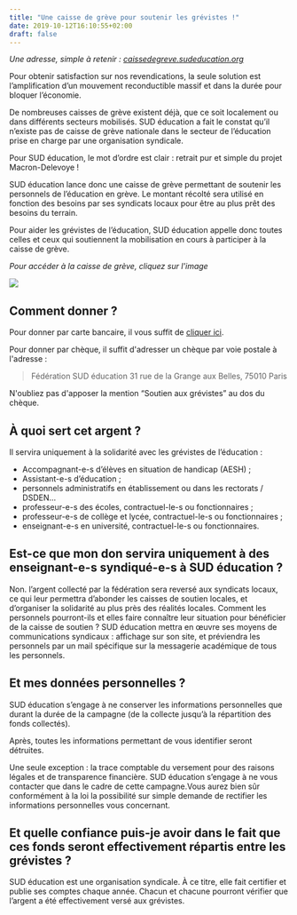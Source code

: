 ```yaml
---
title: "Une caisse de grève pour soutenir les grévistes !"
date: 2019-10-12T16:10:55+02:00
draft: false
---
```


*Une adresse, simple à retenir : [caissedegreve.sudeducation.org]()*

Pour obtenir satisfaction sur nos revendications, la seule solution est l’amplification d’un mouvement reconductible massif et dans la durée pour bloquer l’économie.

De nombreuses caisses de grève existent déjà, que ce soit localement ou dans différents secteurs mobilisés. SUD éducation a fait le constat qu’il n’existe pas de caisse de grève nationale dans le secteur de l’éducation prise en charge par une organisation syndicale.

Pour SUD éducation, le mot d’ordre est clair : retrait pur et simple du projet Macron-Delevoye !

SUD éducation lance donc une caisse de grève permettant de soutenir les personnels de l’éducation en grève. Le montant récolté sera utilisé en fonction des besoins par ses syndicats locaux pour être au plus prêt des besoins du terrain.

Pour aider les grévistes de l’éducation, SUD éducation appelle donc toutes celles et ceux qui soutiennent la mobilisation en cours à participer à la caisse de grève.

*Pour accéder à la caisse de grève, cliquez sur l'image*

[![](visuelcaissedegreve.png)](https://www.helloasso.com/associations/sud-education/collectes/solidarite-avec-les-grevistes-de-l-education)


## Comment donner ?

Pour donner par carte bancaire, il vous suffit de [cliquer ici](https://www.helloasso.com/associations/sud-education/collectes/solidarite-avec-les-grevistes-de-l-education).

Pour donner par chèque, il suffit d'adresser un chèque par voie postale à l'adresse :

> Fédération SUD éducation
> 31 rue de la Grange aux Belles, 75010 Paris

N'oubliez pas d'apposer la mention “Soutien aux grévistes” au dos du chèque.


## À quoi sert cet argent ?

Il servira uniquement à la solidarité avec les grévistes de l’éducation :

- Accompagnant-e-s d’élèves en situation de handicap (AESH) ;
- Assistant-e-s d’éducation ;
- personnels administratifs en établissement ou dans les rectorats / DSDEN…
- professeur-e-s des écoles, contractuel-le-s ou fonctionnaires ;
- professeur-e-s de collège et lycée, contractuel-le-s ou fonctionnaires ;
- enseignant-e-s en université, contractuel-le-s ou fonctionnaires.

## Est-ce que mon don servira uniquement à des enseignant-e-s syndiqué-e-s à SUD éducation ?

Non. l’argent collecté par la fédération sera reversé aux syndicats locaux, ce qui leur permettra d’abonder les caisses de soutien locales, et d’organiser la solidarité au plus près des réalités locales.
Comment les personnels pourront-ils et elles faire connaître leur situation pour bénéficier de la caisse de soutien ?
SUD éducation mettra en œuvre ses moyens de communications syndicaux : affichage sur son site, et préviendra les personnels par un mail spécifique sur la messagerie académique de tous les personnels.

## Et mes données personnelles ?

SUD éducation s’engage à ne conserver les informations personnelles que durant la durée de la campagne (de la collecte jusqu’à la répartition des fonds collectés).

Après, toutes les informations permettant de vous identifier seront détruites.

Une seule exception : la trace comptable du versement pour des raisons légales et de transparence financière.
SUD éducation s’engage à ne vous contacter que dans le cadre de cette campagne.Vous aurez bien sûr conformément à la loi la possibilité sur simple demande de rectifier les informations personnelles vous concernant.

## Et quelle confiance puis-je avoir dans le fait que ces fonds seront effectivement répartis entre les grévistes ?

SUD éducation est une organisation syndicale. À ce titre, elle fait certifier et publie ses comptes chaque année. Chacun et chacune pourront vérifier que l’argent a été effectivement versé aux grévistes.

